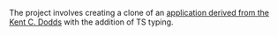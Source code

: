 The project involves creating a clone of an [application derived from the Kent C. Dodds](https://github.com/kentcdodds/bookshelf) with the addition of TS typing.
